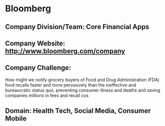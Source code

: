 # Bloomberg
## Company Division/Team: Core Financial Apps
## Company Website: http://www.bloomberg.com/company
## Company Challenge:
How might we notify grocery buyers of Food and Drug Administration (FDA) food recalls faster and more pervasively than the ineffective and bureaucratic status quo, preventing consumer illness and deaths and saving companies millions in fees and recall cos
## Domain: Health Tech, Social Media, Consumer Mobile